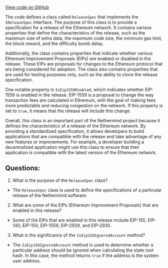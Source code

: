 [View code on GitHub](https://github.com/NethermindEth/nethermind/src/Nethermind/Nethermind.Specs/ReleaseSpec.cs)

The code defines a class called `ReleaseSpec` that implements the `IReleaseSpec` interface. The purpose of this class is to provide a specification for a release of the Ethereum network. It contains various properties that define the characteristics of the release, such as the maximum size of extra data, the maximum code size, the minimum gas limit, the block reward, and the difficulty bomb delay. 

Additionally, the class contains properties that indicate whether various Ethereum Improvement Proposals (EIPs) are enabled or disabled in the release. These EIPs are proposals for changes to the Ethereum protocol that are being considered for adoption. The class also contains properties that are used for testing purposes only, such as the ability to clone the release specification.

One notable property is `IsEip1559Enabled`, which indicates whether EIP-1559 is enabled in the release. EIP-1559 is a proposal to change the way transaction fees are calculated in Ethereum, with the goal of making fees more predictable and reducing congestion on the network. If this property is set to `true`, it means that the release will include this change.

Overall, this class is an important part of the Nethermind project because it defines the characteristics of a release of the Ethereum network. By providing a standardized specification, it allows developers to build applications that are compatible with the release and take advantage of any new features or improvements. For example, a developer building a decentralized application might use this class to ensure that their application is compatible with the latest version of the Ethereum network.
## Questions: 
 1. What is the purpose of the `ReleaseSpec` class?
- The `ReleaseSpec` class is used to define the specifications of a particular release of the Nethermind software.

2. What are some of the EIPs (Ethereum Improvement Proposals) that are enabled in this release?
- Some of the EIPs that are enabled in this release include EIP-155, EIP-140, EIP-150, EIP-1559, EIP-2929, and EIP-2930.

3. What is the significance of the `IsEip158IgnoredAccount` method?
- The `IsEip158IgnoredAccount` method is used to determine whether a particular address should be ignored when calculating the state root hash. In this case, the method returns `true` if the address is the system user address.